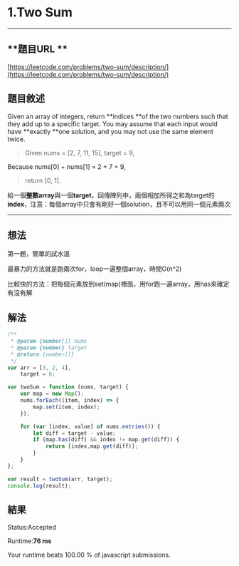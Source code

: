 # **1.Two Sum**

---

## **題目URL **

[https://leetcode.com/problems/two-sum/description/](https://leetcode.com/problems/two-sum/description/)

## **題目敘述**

Given an array of integers, return **indices **of the two numbers such that they add up to a specific target. You may assume that each input would have **exactly **one solution, and you may not use the same element twice.

> Given nums = \[2, 7, 11, 15\], target = 9,
>
> 
Because nums\[0\] + nums\[1\] = 2 + 7 = 9,
>
> return \[0, 1\].



給一個**整數array**與一個**target**，回傳陣列中，兩個相加所得之和為target的**index**，注意：每個array中只會有剛好一個solution，且不可以用同一個元素兩次  


---

## **想法**

第一題，簡單的試水溫

最暴力的方法就是跑兩次for，loop一遍整個array，時間O\(n^2\)

比較快的方法：把每個元素放到set\(map\)裡面，用for跑一遍array，用has來確定有沒有解



## **解法**

```js
/**
 * @param {number[]} nums
 * @param {number} target
 * @return {number[]}
 */
var arr = [3, 2, 4],
    target = 6;

var twoSum = function (nums, target) {
    var map = new Map();
    nums.forEach((item, index) => {
        map.set(item, index);
    });

    for (var [index, value] of nums.entries()) {
        let diff = target - value;
        if (map.has(diff) && index != map.get(diff)) {
            return [index,map.get(diff)];
        }
    }
};

var result = twoSum(arr, target);
console.log(result);
```



## **結果**

Status:Accepted

Runtime:**76 ms**

Your runtime beats 100.00 % of javascript submissions.


